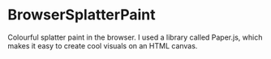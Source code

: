 # BrowserSplatterPaint
Colourful splatter paint in the browser. I used a library called Paper.js, which makes it easy to create cool visuals on an HTML canvas.
